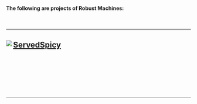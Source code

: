 #### The following are projects of **Robust Machines**:

<br>

---

<a href = 'https://github.com/ServedSpicy'>
  <img
    src = 'https://avatars.githubusercontent.com/u/101571540?s=200&v=4'
    align = left
  />
  
## ServedSpicy

<br>
<br>
<br>
<br>
<br>
<br>
  
</a>  

---

<br>
